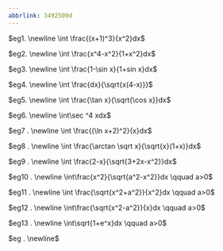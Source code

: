 ```yaml
---
abbrlink: 3492509d
---
```

$eg1.
\newline
\int \frac{(x+1)^3}{x^2}dx$

$eg2.
\newline \int \frac{x^4-x^2}{1+x^2}dx$

$eg3.
\newline \int  \frac{1-\sin x}{1+sin x}dx$

$eg4.
\newline \int \frac{dx}{\sqrt{x(4-x)}}$

$eg5.
\newline \int \frac{\tan x}{\sqrt{\cos x}}dx$

$eg6.
\newline \int\sec ^4 xdx$

$eg7 .
\newline \int \frac{(\ln x+2)^2}{x}dx$

$eg8 .
\newline \int \frac{\arctan \sqrt x}{\sqrt{x}(1+x)}dx$

$eg9 .
\newline \int \frac{2-x}{\sqrt{3+2x-x^2}}dx$


$eg10 .
\newline \int\frac{x^2}{\sqrt{a^2-x^2}}dx \qquad a>0$

$eg11 .
\newline \int \frac{\sqrt{x^2+a^2}}{x^2}dx \qquad a>0$

$eg12 .
\newline \int\frac{\sqrt{x^2-a^2}}{x}dx \qquad a>0$

$eg13 .
\newline \int\sqrt{1+e^x}dx \qquad a>0$

$eg .
\newline$
